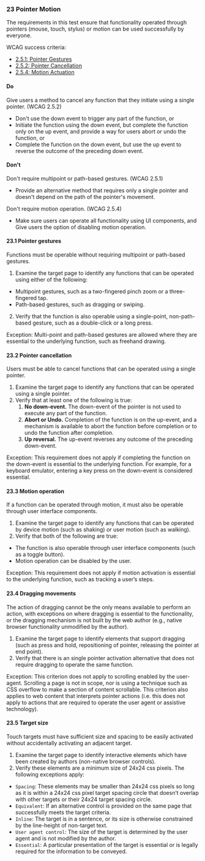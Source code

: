 ### 23 Pointer Motion

The requirements in this test ensure that functionality operated through pointers (mouse, touch, stylus) or motion can be used successfully by everyone.

WCAG success criteria:

- [2.5.1: Pointer Gestures](https://www.w3.org/WAI/WCAG21/Understanding/pointer-gestures)
- [2.5.2: Pointer Cancellation](https://www.w3.org/WAI/WCAG21/Understanding/pointer-cancellation.html)
- [2.5.4: Motion Actuation](https://www.w3.org/WAI/WCAG21/Understanding/motion-actuation.html)

#### Do

Give users a method to cancel any function that they initiate using a single pointer. (WCAG 2.5.2)

- Don't use the down event to trigger any part of the function, or
- Initiate the function using the down event, but complete the function only on the up event, and provide a way for users abort or undo the function, or
- Complete the function on the down event, but use the up event to reverse the outcome of the preceding down event.

#### Don't

Don't require multipoint or path-based gestures. (WCAG 2.5.1)

- Provide an alternative method that requires only a single pointer and doesn't depend on the path of the pointer's movement.

Don't require motion operation. (WCAG 2.5.4)

- Make sure users can operate all functionality using UI components, and
  Give users the option of disabling motion operation.

#### 23.1 Pointer gestures

Functions must be operable without requiring multipoint or path-based gestures.

1. Examine the target page to identify any functions that can be operated using either of the following:

- Multipoint gestures, such as a two-fingered pinch zoom or a three-fingered tap.
- Path-based gestures, such as dragging or swiping.

2. Verify that the function is also operable using a single-point, non-path-based gesture, such as a double-click or a long press.

Exception: Multi-point and path-based gestures are allowed where they are essential to the underlying function, such as freehand drawing.

#### 23.2 Pointer cancellation

Users must be able to cancel functions that can be operated using a single pointer.

1. Examine the target page to identify any functions that can be operated using a single pointer.
2. Verify that at least one of the following is true:
    1. **No down-event.** The down-event of the pointer is not used to execute any part of the function.
    2. **Abort or Undo.** Completion of the function is on the up-event, and a mechanism is available to abort the function before completion or to undo the function after completion.
    3. **Up reversal.** The up-event reverses any outcome of the preceding down-event.

Exception: This requirement does not apply if completing the function on the down-event is essential to the underlying function. For example, for a keyboard emulator, entering a key press on the down-event is considered essential.

#### 23.3 Motion operation

If a function can be operated through motion, it must also be operable through user interface components.

1. Examine the target page to identify any functions that can be operated by device motion (such as shaking) or user motion (such as walking).
2. Verify that both of the following are true:

- The function is also operable through user interface components (such as a toggle button).
- Motion operation can be disabled by the user.

Exception: This requirement does not apply if motion activation is essential to the underlying function, such as tracking a user’s steps.

#### 23.4 Dragging movements

The action of dragging cannot be the only means available to perform an action, with exceptions on where dragging is essential to the functionality, or the dragging mechanism is not built by the web author (e.g., native browser functionality unmodified by the author).

1. Examine the target page to identify elements that support dragging (such as press and hold, repositioning of pointer, releasing the pointer at end point).
2. Verify that there is an single pointer activation alternative that does not require dragging to operate the same function.

Exception: This criterion does not apply to scrolling enabled by the user-agent. Scrolling a page is not in scope, nor is using a technique such as CSS overflow to make a section of content scrollable. This criterion also applies to web content that interprets pointer actions (i.e. this does not apply to actions that are required to operate the user agent or assistive technology).

#### 23.5 Target size

Touch targets must have sufficient size and spacing to be easily activated without accidentally activating an adjacent target.

1. Examine the target page to identify interactive elements which have been created by authors (non-native browser controls).
2. Verify these elements are a minimum size of 24x24 css pixels. The following exceptions apply:

- `Spacing`: These elements may be smaller than 24x24 css pixels so long as it is within a 24x24 css pixel target spacing circle that doesn’t overlap with other targets or their 24x24 target spacing circle.
- `Equivalent`: If an alternative control is provided on the same page that successfully meets the target criteria.
- `Inline`: The target is in a sentence, or its size is otherwise constrained by the line-height of non-target text.
- `User agent control`: The size of the target is determined by the user agent and is not modified by the author.
- `Essential`: A particular presentation of the target is essential or is legally required for the information to be conveyed.
